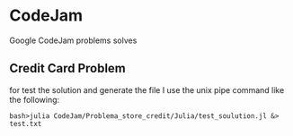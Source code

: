 # CodeJam
Google CodeJam problems solves

## Credit Card Problem

for test the solution and generate the file I use the unix pipe command like the following:

`bash>julia CodeJam/Problema_store_credit/Julia/test_soulution.jl &> test.txt`
